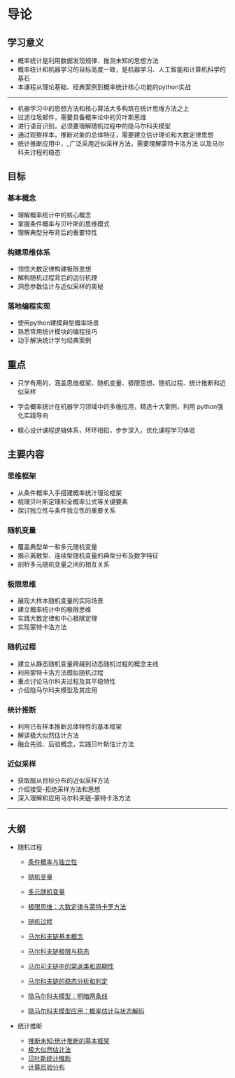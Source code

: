 # 导论

## 学习意义

* 概率统计是利用数据发现规律、推测末知的思想方法
* 概率统计和机器学习的目标高度一致，是机器学习、人工智能和计算机科学的基石
* 本课程从理论基础、经典案例到概率统计核心功能的python实战

---

* 机器学习中的思想方法和核心算法大多构筑在统计思维方法之上
* 过滤垃圾邮件，需要具备概率论中的贝叶斯思维
* 进行语音识别，必须要理解随机过程中的隐马尔科夫模型
* 通过观察样本，推断对象的总体特征，需要建立估计理论和大数定律思想
* 统计推断应用中，_广泛采用近似采样方法，需要理解蒙特卡洛方法 以及马尔科夫讨程的稳态

## 目标

### 基本概念

* 理解概率统计中的核心概念
* 掌握条件概率与贝叶斯的思维模式
* 理解典型分布背后的重要特性

### 构建思维体系

* 领悟大数定律构建极限思想
* 解构随机过程背后的运衍机理
* 洞悉参数估计与近似采样的奥秘

### 落地编程实现

* 使用python建模典型概率场景
* 熟悉常用统计模块的编程技巧
* 动手解決统计学匀经典案例

## 重点

* 只学有用的，涵盖思维框架、随机变量、极限思想、随机过程、统计推断和近似采样

* 学会概率统计在机器学习领域中的多维应用，精选十大案例，利用 python强化实践导向

* 精心设计课程逻辑体系，环环相扣，步步深入，优化课程学习体验

## 主要内容

### 思维框架

* 从条件概率入手搭建概率统汁理论框架
* 梳理贝叶斯定理和全概率公式等关键要素 
* 探讨独立性与条件独立性的重要关系

### 随机变量

* 覆盖典型单一和多元随机变量
* 揭示离散型、连续型随机变量的典型分布及数字特征
* 剖析多元随机变量之间的相互关系

### 极限思维

* 展现大样本随机变量的实际场景
* 建立概率统计中的极限思维
* 实践大数定律和中心极限定理
* 实现蒙特卡洛方法

### 随机过程

* 建立从静态随机变量跨越到动态随机过程的概念主线
* 利用蒙特卡洛方法模拟随机过程
* 重点讨论马尔科夫过程及其平稳特性
* 介绍隐马尔科夫模型及其应用

### 统计推断

* 利用已有样本推断总体特性的基本框架
* 解读极大似然估计方法
* 融合先验、后验概念，实践贝叶斯估计方法

### 近似采样

* 获取服从目标分布的近似采样方法
* 介绍接受-拒绝采样方法和思想
* 深入理解和应用马尔科夫链-蒙特卡洛方法

---

## 大纲

* 随机过程

  - [条件概率与独立性](条件概率与独立性/readme.md)

  - [随机变量](随机变量/readme.md)

  - [多元随机变量](多元随机变量/readme.md)

  - [极限思维：大数定律与蒙特卡罗方法](极限思维/readme.md)

  - [随机过程](随机过程/readme.md)

  - [马尔科夫链基本概念](马尔科夫链/readme.md)

  - [马尔科夫链极限与稳态](马尔科夫链极限与稳态/readme.md)

  - [马尔可夫链中的常返类和周期性](马尔可夫链中的常返类和周期性.md)

  - [马尔科夫链的稳态分析和判定](马尔科夫链的稳态分析和判定.md)

  - [隐马尔科夫模型：明暗两条线](隐马尔科夫模型1/readme.md)

  - [隐马尔科夫模型应用：概率估计与状态解码](隐马应用_概率估计与状态解码/readme.md)

* 统计推断
  * [推断未知:统计推断的基本框架](推断未知_统计推断的基本框架/readme.md)
  * [极大似然估计法](极大似然估计法/readme.md)
  * [贝叶斯统计推断](贝叶斯统计推断/readme.md)
  * [计算后验分布](计算后验分布.md)
